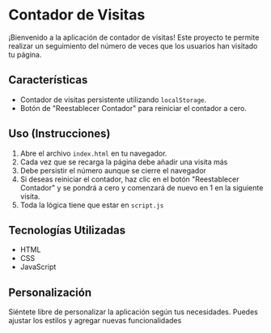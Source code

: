 # Contador de Visitas

¡Bienvenido a la aplicación de contador de visitas! Este proyecto te permite realizar un seguimiento del número de veces que los usuarios han visitado tu página.

## Características

- Contador de visitas persistente utilizando `localStorage`.
- Botón de "Reestablecer Contador" para reiniciar el contador a cero.

## Uso (Instrucciones)

1. Abre el archivo `index.html` en tu navegador.
2. Cada vez que se recarga la página debe añadir una visita más
3. Debe persistir el número aunque se cierre el navegador
4. Si deseas reiniciar el contador, haz clic en el botón "Reestablecer Contador" y se pondrá a cero y comenzará de nuevo en 1 en la siguiente visita.
5. Toda la lógica tiene que estar en `script.js`

## Tecnologías Utilizadas

- HTML
- CSS
- JavaScript

## Personalización

Siéntete libre de personalizar la aplicación según tus necesidades. Puedes ajustar los estilos y agregar nuevas funcionalidades

